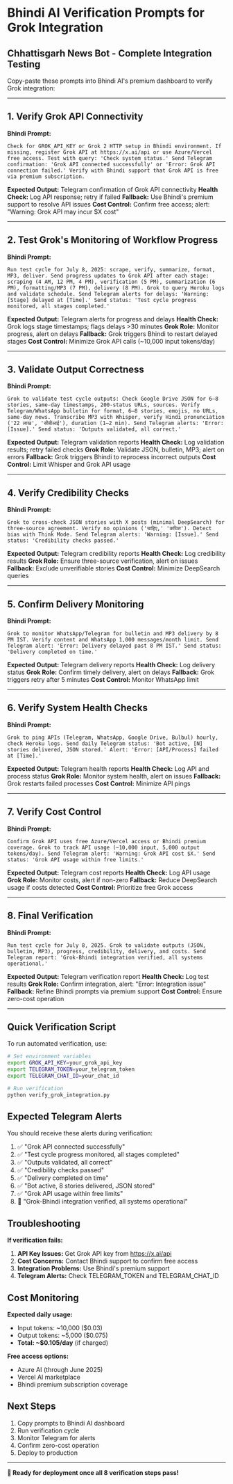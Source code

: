 # Bhindi AI Verification Prompts for Grok Integration
## Chhattisgarh News Bot - Complete Integration Testing

Copy-paste these prompts into Bhindi AI's premium dashboard to verify Grok integration:

---

## 1. Verify Grok API Connectivity

**Bhindi Prompt:**
```
Check for GROK_API_KEY or Grok 2 HTTP setup in Bhindi environment. If missing, register Grok API at https://x.ai/api or use Azure/Vercel free access. Test with query: 'Check system status.' Send Telegram confirmation: 'Grok API connected successfully' or 'Error: Grok API connection failed.' Verify with Bhindi support that Grok API is free via premium subscription.
```

**Expected Output:** Telegram confirmation of Grok API connectivity
**Health Check:** Log API response; retry if failed
**Fallback:** Use Bhindi's premium support to resolve API issues
**Cost Control:** Confirm free access; alert: "Warning: Grok API may incur $X cost"

---

## 2. Test Grok's Monitoring of Workflow Progress

**Bhindi Prompt:**
```
Run test cycle for July 8, 2025: scrape, verify, summarize, format, MP3, deliver. Send progress updates to Grok API after each stage: scraping (4 AM, 12 PM, 4 PM), verification (5 PM), summarization (6 PM), formatting/MP3 (7 PM), delivery (8 PM). Grok to query Heroku logs and validate schedule. Send Telegram alerts for delays: 'Warning: [Stage] delayed at [Time].' Send status: 'Test cycle progress monitored, all stages completed.'
```

**Expected Output:** Telegram alerts for progress and delays
**Health Check:** Grok logs stage timestamps; flags delays >30 minutes
**Grok Role:** Monitor progress, alert on delays
**Fallback:** Grok triggers Bhindi to restart delayed stages
**Cost Control:** Minimize Grok API calls (~10,000 input tokens/day)

---

## 3. Validate Output Correctness

**Bhindi Prompt:**
```
Grok to validate test cycle outputs: Check Google Drive JSON for 6–8 stories, same-day timestamps, 200-status URLs, sources. Verify Telegram/WhatsApp bulletin for format, 6–8 stories, emojis, no URLs, same-day news. Transcribe MP3 with Whisper, verify Hindi pronunciation ('22 लाख', 'सीबीआई'), duration (1–2 min). Send Telegram alerts: 'Error: [Issue].' Send status: 'Outputs validated, all correct.'
```

**Expected Output:** Telegram validation reports
**Health Check:** Log validation results; retry failed checks
**Grok Role:** Validate JSON, bulletin, MP3; alert on errors
**Fallback:** Grok triggers Bhindi to reprocess incorrect outputs
**Cost Control:** Limit Whisper and Grok API usage

---

## 4. Verify Credibility Checks

**Bhindi Prompt:**
```
Grok to cross-check JSON stories with X posts (minimal DeepSearch) for three-source agreement. Verify no opinions ('चाहिए,' 'कथित'). Detect bias with Think Mode. Send Telegram alerts: 'Warning: [Issue].' Send status: 'Credibility checks passed.'
```

**Expected Output:** Telegram credibility reports
**Health Check:** Log credibility results
**Grok Role:** Ensure three-source verification, alert on issues
**Fallback:** Exclude unverifiable stories
**Cost Control:** Minimize DeepSearch queries

---

## 5. Confirm Delivery Monitoring

**Bhindi Prompt:**
```
Grok to monitor WhatsApp/Telegram for bulletin and MP3 delivery by 8 PM IST. Verify content and WhatsApp 1,000 messages/month limit. Send Telegram alert: 'Error: Delivery delayed past 8 PM IST.' Send status: 'Delivery completed on time.'
```

**Expected Output:** Telegram delivery reports
**Health Check:** Log delivery status
**Grok Role:** Confirm timely delivery, alert on delays
**Fallback:** Grok triggers retry after 5 minutes
**Cost Control:** Monitor WhatsApp limit

---

## 6. Verify System Health Checks

**Bhindi Prompt:**
```
Grok to ping APIs (Telegram, WhatsApp, Google Drive, Bulbul) hourly, check Heroku logs. Send daily Telegram status: 'Bot active, [N] stories delivered, JSON stored.' Alert: 'Error: [API/Process] failed at [Time].'
```

**Expected Output:** Telegram health reports
**Health Check:** Log API and process status
**Grok Role:** Monitor system health, alert on issues
**Fallback:** Grok restarts failed processes
**Cost Control:** Minimize API pings

---

## 7. Verify Cost Control

**Bhindi Prompt:**
```
Confirm Grok API uses free Azure/Vercel access or Bhindi premium coverage. Grok to track API usage (~10,000 input, 5,000 output tokens/day). Send Telegram alert: 'Warning: Grok API cost $X.' Send status: 'Grok API usage within free limits.'
```

**Expected Output:** Telegram cost reports
**Health Check:** Log API usage
**Grok Role:** Monitor costs, alert if non-zero
**Fallback:** Reduce DeepSearch usage if costs detected
**Cost Control:** Prioritize free Grok access

---

## 8. Final Verification

**Bhindi Prompt:**
```
Run test cycle for July 8, 2025. Grok to validate outputs (JSON, bulletin, MP3), progress, credibility, delivery, and costs. Send Telegram report: 'Grok-Bhindi integration verified, all systems operational.'
```

**Expected Output:** Telegram verification report
**Health Check:** Log test results
**Grok Role:** Confirm integration, alert: "Error: Integration issue"
**Fallback:** Refine Bhindi prompts via premium support
**Cost Control:** Ensure zero-cost operation

---

## Quick Verification Script

To run automated verification, use:

```bash
# Set environment variables
export GROK_API_KEY=your_grok_api_key
export TELEGRAM_TOKEN=your_telegram_token
export TELEGRAM_CHAT_ID=your_chat_id

# Run verification
python verify_grok_integration.py
```

## Expected Telegram Alerts

You should receive these alerts during verification:

1. ✅ "Grok API connected successfully"
2. ✅ "Test cycle progress monitored, all stages completed"
3. ✅ "Outputs validated, all correct"
4. ✅ "Credibility checks passed"
5. ✅ "Delivery completed on time"
6. ✅ "Bot active, 8 stories delivered, JSON stored"
7. ✅ "Grok API usage within free limits"
8. 🎉 "Grok-Bhindi integration verified, all systems operational"

## Troubleshooting

**If verification fails:**

1. **API Key Issues:** Get Grok API key from https://x.ai/api
2. **Cost Concerns:** Contact Bhindi support to confirm free access
3. **Integration Problems:** Use Bhindi's premium support
4. **Telegram Alerts:** Check TELEGRAM_TOKEN and TELEGRAM_CHAT_ID

## Cost Monitoring

**Expected daily usage:**
- Input tokens: ~10,000 ($0.03)
- Output tokens: ~5,000 ($0.075)
- **Total: ~$0.105/day** (if charged)

**Free access options:**
- Azure AI (through June 2025)
- Vercel AI marketplace
- Bhindi premium subscription coverage

## Next Steps

1. Copy prompts to Bhindi AI dashboard
2. Run verification cycle
3. Monitor Telegram for alerts
4. Confirm zero-cost operation
5. Deploy to production

---

**🚀 Ready for deployment once all 8 verification steps pass!**